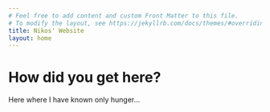 ```yaml
---
# Feel free to add content and custom Front Matter to this file.
# To modify the layout, see https://jekyllrb.com/docs/themes/#overriding-theme-defaults
title: Nikos' Website
layout: home
---
```

# How did you get here?

Here where I have known only
hunger...


